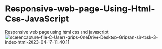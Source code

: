 # Responsive-web-page-Using-Html-Css-JavaScript
Responsive web page using html css and javascript
![screencapture-file-C-Users-grips-OneDrive-Desktop-Gripsan-sir-task-3-index-html-2023-04-17-11_40_11](https://user-images.githubusercontent.com/127504925/232398424-4617b0fe-7462-4d75-b8e9-bf98f93e1845.png)
